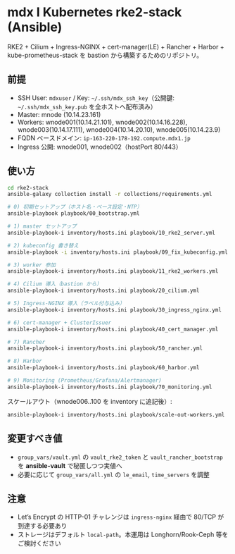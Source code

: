 # mdx I Kubernetes rke2-stack (Ansible)

RKE2 + Cilium + Ingress-NGINX + cert-manager(LE) + Rancher + Harbor + kube-prometheus-stack を
bastion から構築するためのリポジトリ。

## 前提
- SSH User: `mdxuser` / Key: `~/.ssh/mdx_ssh_key`（公開鍵: `~/.ssh/mdx_ssh_key.pub` を全ホストへ配布済み）
- Master: mnode (10.14.23.161)
- Workers: wnode001(10.14.21.101), wnode002(10.14.16.228), wnode003(10.14.17.111), wnode004(10.14.20.10), wnode005(10.14.23.9)
- FQDN ベースドメイン: `ip-163-220-178-192.compute.mdx1.jp`
- Ingress 公開: wnode001, wnode002（hostPort 80/443）

## 使い方
```bash
cd rke2-stack
ansible-galaxy collection install -r collections/requirements.yml

# 0) 初期セットアップ（ホスト名・ベース設定・NTP）
ansible-playbook playbook/00_bootstrap.yml

# 1) master セットアップ
ansible-playbook-i inventory/hosts.ini playbook/10_rke2_server.yml

# 2) kubeconfig 書き替え
ansible-playbook -i inventory/hosts.ini playbook/09_fix_kubeconfig.yml

# 3) worker 参加
ansible-playbook-i inventory/hosts.ini playbook/11_rke2_workers.yml

# 4) Cilium 導入（bastion から）
ansible-playbook-i inventory/hosts.ini playbook/20_cilium.yml

# 5) Ingress-NGINX 導入（ラベル付与込み）
ansible-playbook-i inventory/hosts.ini playbook/30_ingress_nginx.yml

# 6) cert-manager + ClusterIssuer
ansible-playbook-i inventory/hosts.ini playbook/40_cert_manager.yml

# 7) Rancher
ansible-playbook-i inventory/hosts.ini playbook/50_rancher.yml

# 8) Harbor
ansible-playbook-i inventory/hosts.ini playbook/60_harbor.yml

# 9) Monitoring (Prometheus/Grafana/Alertmanager)
ansible-playbook-i inventory/hosts.ini playbook/70_monitoring.yml
```

スケールアウト（wnode006..100 を inventory に追記後）:
```bash
ansible-playbook-i inventory/hosts.ini playbook/scale-out-workers.yml
```

## 変更すべき値
- `group_vars/vault.yml` の `vault_rke2_token` と `vault_rancher_bootstrap` を **ansible-vault** で秘匿しつつ実値へ
- 必要に応じて `group_vars/all.yml` の `le_email`, `time_servers` を調整

## 注意
- Let’s Encrypt の HTTP-01 チャレンジは `ingress-nginx` 経由で 80/TCP が到達する必要あり
- ストレージはデフォルト `local-path`。本運用は Longhorn/Rook-Ceph 等をご検討ください
